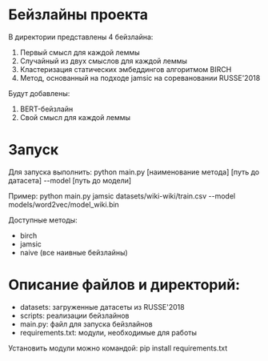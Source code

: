 # Бейзлайны проекта
В директории представлены 4 бейзлайна:
1. Первый смысл для каждой леммы
2. Случайный из двух смыслов для каждой леммы
3. Кластеризация статических эмбеддингов алгоритмом BIRCH
4. Метод, основанный на подходе jamsic на соревановании RUSSE'2018

Будут добавлены:
1. BERT-бейзлайн
2. Свой смысл для каждой леммы

# Запуск
Для запуска выполнить:
    python main.py [наименование метода] [путь до датасета] --model [путь до модели]

Пример:
    python main.py jamsic datasets/wiki-wiki/train.csv --model models/word2vec/model_wiki.bin

Доступные методы:
- birch
- jamsic
- naive (все наивные бейзлайны)

# Описание файлов и директорий:
- datasets: загруженные датасеты из RUSSE'2018
- scripts: реализации бейзлайнов
- main.py: файл для запуска бейзлайнов
- requirements.txt: модули, необходимые для работы

Установить модули можно командой:
    pip install requirements.txt
